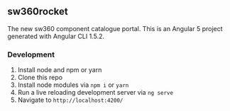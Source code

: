 ## sw360rocket

The new sw360 component catalogue portal.
This is an Angular 5 project generated with Angular CLI 1.5.2.

### Development

1. Install node and npm or yarn
2. Clone this repo
3. Install node modules via `npm i` or `yarn`
4. Run a live reloading development server via `ng serve`
5. Navigate to `http://localhost:4200/`
